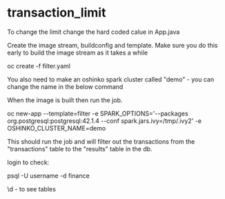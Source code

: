 # transaction_limit
To change the limit change the hard coded calue in App.java

Create the image stream, buildconfig and template. Make sure you do this early to build the image stream as it takes a while

oc create -f filter.yaml

You also need to make an oshinko spark cluster called "demo" - you can change the name in the below command

When the image is built then run the job. 

oc new-app --template=filter -e SPARK_OPTIONS='--packages org.postgresql:postgresql:42.1.4 --conf spark.jars.ivy=/tmp/.ivy2' -e OSHINKO_CLUSTER_NAME=demo

This should run the job and will filter out the transactions from the "transactions" table to the "results" table in the db.

login to check:

psql -U username -d finance

\d - to see tables
